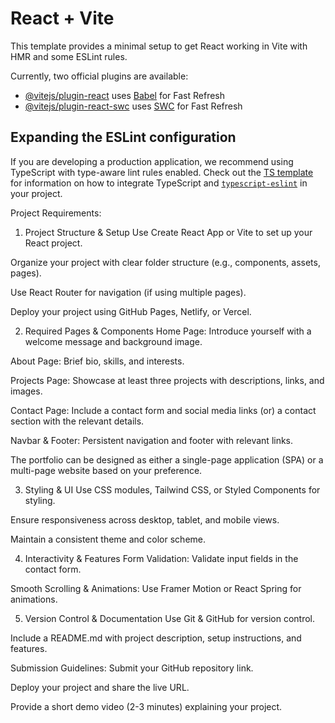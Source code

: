 # React + Vite

This template provides a minimal setup to get React working in Vite with HMR and some ESLint rules.

Currently, two official plugins are available:

- [@vitejs/plugin-react](https://github.com/vitejs/vite-plugin-react/blob/main/packages/plugin-react) uses [Babel](https://babeljs.io/) for Fast Refresh
- [@vitejs/plugin-react-swc](https://github.com/vitejs/vite-plugin-react/blob/main/packages/plugin-react-swc) uses [SWC](https://swc.rs/) for Fast Refresh

## Expanding the ESLint configuration

If you are developing a production application, we recommend using TypeScript with type-aware lint rules enabled. Check out the [TS template](https://github.com/vitejs/vite/tree/main/packages/create-vite/template-react-ts) for information on how to integrate TypeScript and [`typescript-eslint`](https://typescript-eslint.io) in your project.

Project Requirements:
1. Project Structure & Setup
Use Create React App or Vite to set up your React project.

Organize your project with clear folder structure (e.g., components, assets, pages).

Use React Router for navigation (if using multiple pages).

Deploy your project using GitHub Pages, Netlify, or Vercel.

2. Required Pages & Components
Home Page: Introduce yourself with a welcome message and background image.

About Page: Brief bio, skills, and interests.

Projects Page: Showcase at least three projects with descriptions, links, and images.

Contact Page: Include a contact form and social media links (or) a contact section with the relevant details.

Navbar & Footer: Persistent navigation and footer with relevant links.

The portfolio can be designed as either a single-page application (SPA) or a multi-page website based on your preference.

3. Styling & UI
Use CSS modules, Tailwind CSS, or Styled Components for styling.

Ensure responsiveness across desktop, tablet, and mobile views.

Maintain a consistent theme and color scheme.

4. Interactivity & Features
Form Validation: Validate input fields in the contact form.

Smooth Scrolling & Animations: Use Framer Motion or React Spring for animations.

5. Version Control & Documentation
Use Git & GitHub for version control.

Include a README.md with project description, setup instructions, and features.

Submission Guidelines:
Submit your GitHub repository link.

Deploy your project and share the live URL.

Provide a short demo video (2-3 minutes) explaining your project.
